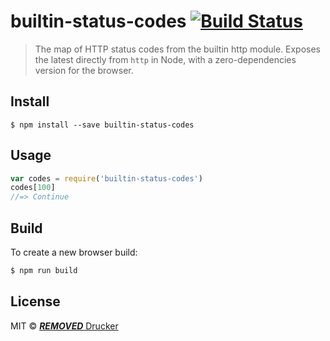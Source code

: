 # builtin-status-codes [![Build Status](https://travis-ci.org/***REMOVED***drucker/builtin-status-codes.svg?branch=master)](https://travis-ci.org/***REMOVED***drucker/builtin-status-codes)

> The map of HTTP status codes from the builtin http module. Exposes the latest directly from `http` in Node, with a zero-dependencies version for the browser.


## Install

```
$ npm install --save builtin-status-codes
```


## Usage

```js
var codes = require('builtin-status-codes')
codes[100]
//=> Continue
```

## Build

To create a new browser build:

```sh
$ npm run build
```

## License

MIT © [***REMOVED*** Drucker](http://***REMOVED***drucker.me)
